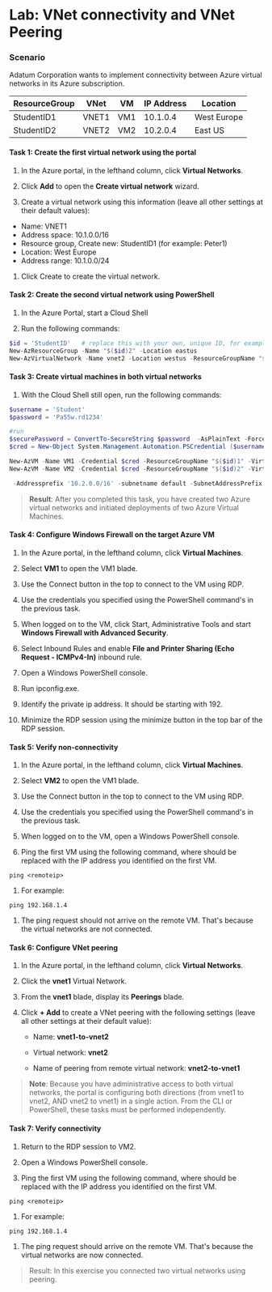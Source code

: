 # Lab: VNet connectivity and VNet Peering

### Scenario

Adatum Corporation wants to implement connectivity between Azure virtual networks in its Azure subscription. 

|ResourceGroup|VNet|VM|IP Address|Location|
|-------------|----|--|----------|--------|
|StudentID1|VNET1|VM1|10.1.0.4|West Europe|
|StudentID2|VNET2|VM2|10.2.0.4|East US|


#### Task 1: Create the first virtual network using the portal

1. In the Azure portal, in the lefthand column, click **Virtual Networks**.

1. Click **Add** to open the **Create virtual network** wizard.

1. Create a virtual network using this information (leave all other settings at their default values):

- Name: VNET1
- Address space: 10.1.0.0/16
- Resource group, Create new: StudentID1 (for example: Peter1)
- Location: West Europe
- Address range: 10.1.0.0/24

1. Click Create to create the virtual network.


#### Task 2: Create the second virtual network using PowerShell

1. In the Azure Portal, start a Cloud Shell

1. Run the following commands:

```powershell
$id = 'StudentID'   # replace this with your own, unique ID, for example: $id = 'Peter'
New-AzResourceGroup -Name "$($id)2" -Location eastus
New-AzVirtualNetwork -Name vnet2 -Location westus -ResourceGroupName "$($id)2" -Addressprefix '192.168.0.0/16'
```


#### Task 3: Create virtual machines in both virtual networks

1. With the Cloud Shell still open, run the following commands:

```powershell
$username = 'Student'
$password = 'Pa55w.rd1234'

#run
$securePassword = ConvertTo-SecureString $password  -AsPlainText -Force
$cred = New-Object System.Management.Automation.PSCredential ($username, $securePassword)

New-AzVM -Name VM1 -Credential $cred -ResourceGroupName "$($id)1" -VirtualNetworkName vnet1 -Location westeurope
New-AzVM -Name VM2 -Credential $cred -ResourceGroupName "$($id)2" -VirtualNetworkName vnet2 -Location eastus

 -Addressprefix '10.2.0.0/16' -subnetname default -SubnetAddressPrefix '10.2.0.0/24'
```

> **Result**: After you completed this task, you have created two Azure virtual networks and initiated deployments of two Azure Virtual Machines.


#### Task 4: Configure Windows Firewall on the target Azure VM

1. In the Azure portal, in the lefthand column, click **Virtual Machines**.

1. Select **VM1** to open the VM1 blade.

1. Use the Connect button in the top to connect to the VM using RDP.

1. Use the credentials you specified using the PowerShell command's in the previous task.

1. When logged on to the VM, click Start, Administrative Tools and start **Windows Firewall with Advanced Security**.

1. Select Inbound Rules and enable **File and Printer Sharing (Echo Request - ICMPv4-In)** inbound rule.

1. Open a Windows PowerShell console.

1. Run ipconfig.exe.

1. Identify the private ip address. It should be starting with 192.

1. Minimize the RDP session using the minimize button in the top bar of the RDP session.


#### Task 5: Verify non-connectivity

1. In the Azure portal, in the lefthand column, click **Virtual Machines**.

1. Select **VM2** to open the VM1 blade.

1. Use the Connect button in the top to connect to the VM using RDP.

1. Use the credentials you specified using the PowerShell command's in the previous task.

1. When logged on to the VM, open a Windows PowerShell console.

1. Ping the first VM using the following command, where <remoteip> should be replaced with the IP address you identified on the first VM.
  ```console
  ping <remoteip>
  ```

1. For example:
  ```console
  ping 192.168.1.4
  ```
  
1. The ping request should not arrive on the remote VM. That's because the virtual networks are not connected.


#### Task 6: Configure VNet peering
  
1. In the Azure portal, in the lefthand column, click **Virtual Networks**.

1. Click the **vnet1** Virtual Network.

1. From the **vnet1** blade, display its **Peerings** blade.

1. Click **+ Add** to create a VNet peering with the following settings (leave all other settings at their default value):

    - Name: **vnet1-to-vnet2**

    - Virtual network: **vnet2**

    - Name of peering from remote virtual network: **vnet2-to-vnet1**

> **Note**: Because you have administrative access to both virtual networks, the portal is configuring both directions (from vnet1 to vnet2, AND vnet2 to vnet1) in a single action. From the CLI or PowerShell, these tasks must be performed independently. 


#### Task 7: Verify connectivity

1. Return to the RDP session to VM2.

1. Open a Windows PowerShell console.

1. Ping the first VM using the following command, where <remoteip> should be replaced with the IP address you identified on the first VM.
  ```console
  ping <remoteip>
  ```

1. For example:
  ```console
  ping 192.168.1.4
  ```
  
1. The ping request should arrive on the remote VM. That's because the virtual networks are now connected.

> Result: In this exercise you connected two virtual networks using peering.
